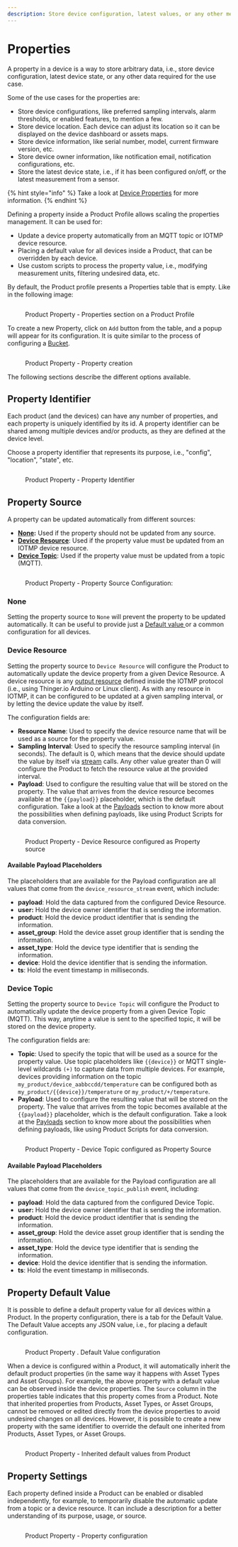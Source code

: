 ```yaml
---
description: Store device configuration, latest values, or any other metadata.
---
```


# Properties

A property in a device is a way to store arbitrary data, i.e., store device configuration, latest device state, or any other data required for the use case.&#x20;

Some of the use cases for the properties are:

* Store device configurations, like preferred sampling intervals, alarm thresholds, or enabled features, to mention a few.
* Store device location. Each device can adjust its location so it can be displayed on the device dashboard or assets maps.
* Store device information, like serial number, model, current firmware version, etc.
* Store device owner information, like notification email, notification configurations, etc.
* Store the latest device state, i.e., if it has been configured on/off, or the latest measurement from a sensor.

{% hint style="info" %}
Take a look at [Device Properties](../../../features/devices-administration.md#device-properties) for more information.
{% endhint %}

Defining a property inside a Product Profile allows scaling the properties management. It can be used for:

* Update a device property automatically from an MQTT topic or IOTMP device resource.
* Placing a default value for all devices inside a Product, that can be overridden by each device.&#x20;
* Use custom scripts to process the property value, i.e., modifying measurement units, filtering undesired data, etc.

By default, the Product profile presents a Properties table that is empty. Like in the following image:

<figure><img src="../../../.gitbook/assets/image (5) (1).png" alt=""><figcaption><p>Product Property - Properties section on a Product Profile</p></figcaption></figure>

To create a new Property, click on `Add` button from the table, and a popup will appear for its configuration. It is quite similar to the process of configuring a [Bucket](buckets.md).

<figure><img src="../../../.gitbook/assets/image (67).png" alt=""><figcaption><p>Product Property - Property creation</p></figcaption></figure>

The following sections describe the different options available.

## Property Identifier

Each product (and the devices) can have any number of properties, and each property is uniquely identified by its id. A property identifier can be shared among multiple devices and/or products, as they are defined at the device level.

Choose a property identifier that represents its purpose, i.e., "config", "location", "state", etc.&#x20;

<figure><img src="../../../.gitbook/assets/image (42).png" alt=""><figcaption><p>Product Property - Property Identifier</p></figcaption></figure>

## Property Source

A property can be updated automatically from different sources:

* [**None**](properties.md#none)**:** Used if the property should not be updated from any source.
* [**Device Resource**](properties.md#device-resource): Used if the property value must be updated from an IOTMP device resource.
* [**Device Topic**](properties.md#device-topic): Used if the property value must be updated from a topic (MQTT).

<figure><img src="../../../.gitbook/assets/image (56).png" alt=""><figcaption><p>Product Property - Property Source Configuration: </p></figcaption></figure>

### None

Setting the property source to `None` will prevent the property to be updated automatically. It can be useful to provide just a [Default value ](properties.md#property-default-value)or a common configuration for all devices.

### Device Resource

Setting the property source to `Device Resource` will configure the Product to automatically update the device property from a given Device Resource. A device resource is any [output resource](../../../coding-guide.md#output-resources) defined inside the IOTMP protocol (i.e., using Thinger.io Arduino or Linux client). As with any resource in IOTMP, it can be configured to be updated at a given sampling interval, or by letting the device update the value by itself.

The configuration fields are:

* **Resource Name**: Used to specify the device resource name that will be used as a source for the property value.
* **Sampling Interval**: Used to specify the resource sampling interval (in seconds). The default is 0, which means that the device should update the value by itself via [stream](../../../coding-guide.md#streaming-resource-data) calls. Any other value greater than 0 will configure the Product to fetch the resource value at the provided interval. &#x20;
* **Payload**: Used to configure the resulting value that will be stored on the property. The value that arrives from the device resource becomes available at the `{{payload}}` placeholder, which is the default configuration. Take a look at the [Payloads](payloads.md) section to know more about the possibilities when defining payloads, like using Product Scripts for data conversion.

<figure><img src="../../../.gitbook/assets/image (63).png" alt=""><figcaption><p>Product Property - Device Resource configured as Property source</p></figcaption></figure>

#### Available Payload Placeholders

The placeholders that are available for the Payload configuration are all values that come from the `device_resource_stream` event, which include:

* **payload**: Hold the data captured from the configured Device Resource.
* **user:** Hold the device owner identifier that is sending the information.
* **product**: Hold the device product identifier that is sending the information.
* **asset\_group**: Hold the device asset group identifier that is sending the information.
* **asset\_type**: Hold the device type identifier that is sending the information.
* **device**: Hold the device identifier that is sending the information.
* **ts**: Hold the event timestamp in milliseconds.

### Device Topic

Setting the property source to `Device Topic` will configure the Product to automatically update the device property from a given Device Topic (MQTT). This way, anytime a value is sent to the specified topic, it will be stored on the device property.

The configuration fields are:

* **Topic**: Used to specify the topic that will be used as a source for the property value. Use topic placeholders like `{{device}}` or MQTT single-level wildcards `(+)` to capture data from multiple devices. For example, devices providing information on the topic `my_product/device_aabbccdd/temperature` can be configured both as `my_product/{{device}}/temperature` or `my_product/+/temperature`.
* **Payload**: Used to configure the resulting value that will be stored on the property. The value that arrives from the topic becomes available at the `{{payload}}` placeholder, which is the default configuration. Take a look at the [Payloads](payloads.md) section to know more about the possibilities when defining payloads, like using Product Scripts for data conversion.

<figure><img src="../../../.gitbook/assets/image (19).png" alt=""><figcaption><p>Product Property - Device Topic configured as Property Source</p></figcaption></figure>

#### Available Payload Placeholders

The placeholders that are available for the Payload configuration are all values that come from the `device_topic_publish` event, including:

* **payload**: Hold the data captured from the configured Device Topic.
* **user:** Hold the device owner identifier that is sending the information.
* **product**: Hold the device product identifier that is sending the information.
* **asset\_group**: Hold the device asset group identifier that is sending the information.
* **asset\_type**: Hold the device type identifier that is sending the information.
* **device**: Hold the device identifier that is sending the information.
* **ts**: Hold the event timestamp in milliseconds.

## Property Default Value

It is possible to define a default property value for all devices within a Product. In the property configuration, there is a tab for the Default Value. The Default Value accepts any JSON value, i.e., for placing a default configuration.

<figure><img src="../../../.gitbook/assets/image (3) (1) (1).png" alt=""><figcaption><p>Product Property . Default Value configuration</p></figcaption></figure>

When a device is configured within a Product, it will automatically inherit the default product properties (in the same way it happens with Asset Types and Asset Groups). For example, the above property with a default value can be observed inside the device properties. The `Source` column in the properties table indicates that this property comes from a Product. Note that inherited properties from Products, Asset Types, or Asset Groups, cannot be removed or edited directly from the device properties to avoid undesired changes on all devices. However, it is possible to create a new property with the same identifier to override the default one inherited from Products, Asset Types, or Asset Groups.

<figure><img src="../../../.gitbook/assets/image (20).png" alt=""><figcaption><p>Product Property - Inherited default values from Product</p></figcaption></figure>

## Property Settings

Each property defined inside a Product can be enabled or disabled independently, for example, to temporarily disable the automatic update from a topic or a device resource. It can include a description for a better understanding of its purpose, usage, or source.

<figure><img src="../../../.gitbook/assets/image (53).png" alt=""><figcaption><p>Product Property - Property configuration</p></figcaption></figure>
